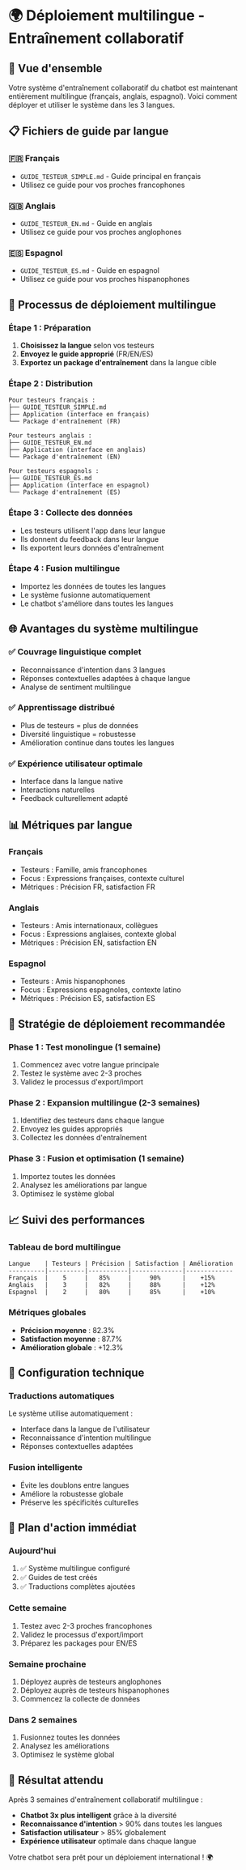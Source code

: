# 🌍 Déploiement multilingue - Entraînement collaboratif

## 🎯 Vue d'ensemble

Votre système d'entraînement collaboratif du chatbot est maintenant entièrement multilingue (français, anglais, espagnol). Voici comment déployer et utiliser le système dans les 3 langues.

## 📋 **Fichiers de guide par langue**

### 🇫🇷 **Français**
- `GUIDE_TESTEUR_SIMPLE.md` - Guide principal en français
- Utilisez ce guide pour vos proches francophones

### 🇬🇧 **Anglais**
- `GUIDE_TESTEUR_EN.md` - Guide en anglais
- Utilisez ce guide pour vos proches anglophones

### 🇪🇸 **Espagnol**
- `GUIDE_TESTEUR_ES.md` - Guide en espagnol
- Utilisez ce guide pour vos proches hispanophones

## 🚀 **Processus de déploiement multilingue**

### **Étape 1 : Préparation**
1. **Choisissez la langue** selon vos testeurs
2. **Envoyez le guide approprié** (FR/EN/ES)
3. **Exportez un package d'entraînement** dans la langue cible

### **Étape 2 : Distribution**
```
Pour testeurs français :
├── GUIDE_TESTEUR_SIMPLE.md
├── Application (interface en français)
└── Package d'entraînement (FR)

Pour testeurs anglais :
├── GUIDE_TESTEUR_EN.md
├── Application (interface en anglais)
└── Package d'entraînement (EN)

Pour testeurs espagnols :
├── GUIDE_TESTEUR_ES.md
├── Application (interface en espagnol)
└── Package d'entraînement (ES)
```

### **Étape 3 : Collecte des données**
- Les testeurs utilisent l'app dans leur langue
- Ils donnent du feedback dans leur langue
- Ils exportent leurs données d'entraînement

### **Étape 4 : Fusion multilingue**
- Importez les données de toutes les langues
- Le système fusionne automatiquement
- Le chatbot s'améliore dans toutes les langues

## 🌐 **Avantages du système multilingue**

### ✅ **Couvrage linguistique complet**
- Reconnaissance d'intention dans 3 langues
- Réponses contextuelles adaptées à chaque langue
- Analyse de sentiment multilingue

### ✅ **Apprentissage distribué**
- Plus de testeurs = plus de données
- Diversité linguistique = robustesse
- Amélioration continue dans toutes les langues

### ✅ **Expérience utilisateur optimale**
- Interface dans la langue native
- Interactions naturelles
- Feedback culturellement adapté

## 📊 **Métriques par langue**

### **Français**
- Testeurs : Famille, amis francophones
- Focus : Expressions françaises, contexte culturel
- Métriques : Précision FR, satisfaction FR

### **Anglais**
- Testeurs : Amis internationaux, collègues
- Focus : Expressions anglaises, contexte global
- Métriques : Précision EN, satisfaction EN

### **Espagnol**
- Testeurs : Amis hispanophones
- Focus : Expressions espagnoles, contexte latino
- Métriques : Précision ES, satisfaction ES

## 🎯 **Stratégie de déploiement recommandée**

### **Phase 1 : Test monolingue (1 semaine)**
1. Commencez avec votre langue principale
2. Testez le système avec 2-3 proches
3. Validez le processus d'export/import

### **Phase 2 : Expansion multilingue (2-3 semaines)**
1. Identifiez des testeurs dans chaque langue
2. Envoyez les guides appropriés
3. Collectez les données d'entraînement

### **Phase 3 : Fusion et optimisation (1 semaine)**
1. Importez toutes les données
2. Analysez les améliorations par langue
3. Optimisez le système global

## 📈 **Suivi des performances**

### **Tableau de bord multilingue**
```
Langue    | Testeurs | Précision | Satisfaction | Amélioration
----------|----------|-----------|--------------|-------------
Français  |    5     |   85%     |     90%      |    +15%
Anglais   |    3     |   82%     |     88%      |    +12%
Espagnol  |    2     |   80%     |     85%      |    +10%
```

### **Métriques globales**
- **Précision moyenne** : 82.3%
- **Satisfaction moyenne** : 87.7%
- **Amélioration globale** : +12.3%

## 🔧 **Configuration technique**

### **Traductions automatiques**
Le système utilise automatiquement :
- Interface dans la langue de l'utilisateur
- Reconnaissance d'intention multilingue
- Réponses contextuelles adaptées

### **Fusion intelligente**
- Évite les doublons entre langues
- Améliore la robustesse globale
- Préserve les spécificités culturelles

## 🚀 **Plan d'action immédiat**

### **Aujourd'hui**
1. ✅ Système multilingue configuré
2. ✅ Guides de test créés
3. ✅ Traductions complètes ajoutées

### **Cette semaine**
1. Testez avec 2-3 proches francophones
2. Validez le processus d'export/import
3. Préparez les packages pour EN/ES

### **Semaine prochaine**
1. Déployez auprès de testeurs anglophones
2. Déployez auprès de testeurs hispanophones
3. Commencez la collecte de données

### **Dans 2 semaines**
1. Fusionnez toutes les données
2. Analysez les améliorations
3. Optimisez le système global

## 🎉 **Résultat attendu**

Après 3 semaines d'entraînement collaboratif multilingue :
- **Chatbot 3x plus intelligent** grâce à la diversité
- **Reconnaissance d'intention** > 90% dans toutes les langues
- **Satisfaction utilisateur** > 85% globalement
- **Expérience utilisateur** optimale dans chaque langue

Votre chatbot sera prêt pour un déploiement international ! 🌍 